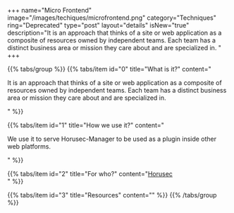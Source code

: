 +++
name="Micro Frontend"
image="/images/techiques/microfrontend.png"
category="Techniques"
ring="Deprecated"
type="post"
layout="details"
isNew="true"
description="It is an approach that thinks of a site or web application as a composite of resources owned by independent teams. Each team has a distinct business area or mission they care about and are specialized in. "
+++

{{% tabs/group %}}
  {{% tabs/item id="0" title="What is it?" content="<p>It is an approach that thinks of a site or web application as a composite of resources owned by independent teams. Each team has a distinct business area or mission they care about and are specialized in.</p>" %}}
  
  {{% tabs/item id="1" title="How we use it?" content="<p>We use it to serve Horusec-Manager to be used as a plugin inside other web platforms.</p>" %}}
  
  {{% tabs/item id="2" title="For who?" content="<a href='https://horusec.io/site/'>Horusec</a><br />" %}}

  {{% tabs/item id="3" title="Resources" content="" %}}
{{% /tabs/group %}}